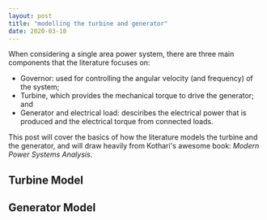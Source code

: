 ```yaml
---
layout: post
title: "modelling the turbine and generator"
date: 2020-03-10
---
```


When considering a single area power system, there are three main components that the literature focuses on:

* Governor: used for controlling the angular velocity (and frequency) of the system;
* Turbine, which provides the mechanical torque to drive the generator; and
* Generator and electrical load: desciribes the electrical power that is produced and the electrical torque from connected loads. 

This post will cover the basics of how the literature models the turbine and the generator, and will draw heavily from Kothari's awesome book: *Modern Power Systems Analysis*.

## Turbine Model

## Generator Model